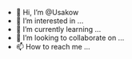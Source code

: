 - 👋 Hi, I’m @Usakow
- 👀 I’m interested in ...
- 🌱 I’m currently learning ...
- 💞️ I’m looking to collaborate on ...
- 📫 How to reach me ...

<!---
Usakow/Usakow is a ✨ special ✨ repository because its `README.md` (this file) appears on your GitHub profile.
You can click the Preview link to take a look at your changes.
--->
